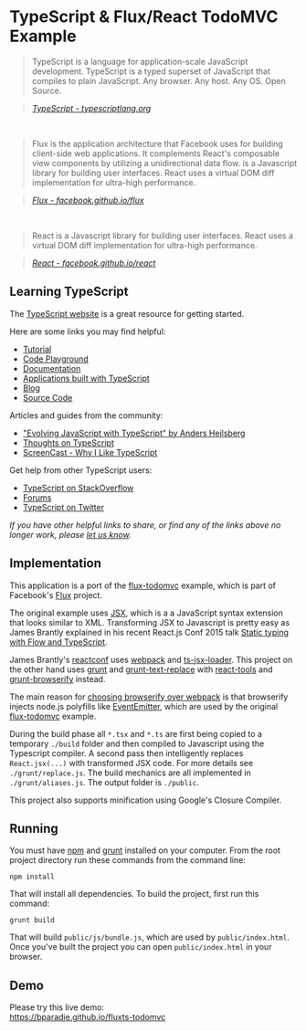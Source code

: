 # TypeScript & Flux/React TodoMVC Example

> TypeScript is a language for application-scale JavaScript development. TypeScript is a typed superset of JavaScript that compiles to plain JavaScript. Any browser. Any host. Any OS. Open Source.

> _[TypeScript - typescriptlang.org](https://typescriptlang.org/)_

<br>

> Flux is the application architecture that Facebook uses for building client-side web applications. It complements React's composable view components by utilizing a unidirectional data flow.  is a Javascript library for building user interfaces. React uses a virtual DOM diff implementation for ultra-high performance.

> _[Flux - facebook.github.io/flux](https://facebook.github.io/flux/)_

<br>

> React is a Javascript library for building user interfaces. React uses a virtual DOM diff implementation for ultra-high performance.

> _[React - facebook.github.io/react](https://facebook.github.io/react/)_


## Learning TypeScript

The [TypeScript website](https://typescriptlang.org/) is a great resource for getting started.

Here are some links you may find helpful:

* [Tutorial](https://www.typescriptlang.org/Tutorial/)
* [Code Playground](https://www.typescriptlang.org/Playground/)
* [Documentation](https://typescript.codeplex.com/documentation/)
* [Applications built with TypeScript](https://www.typescriptlang.org/Samples/)
* [Blog](https://blogs.msdn.com/b/typescript/)
* [Source Code](https://typescript.codeplex.com/sourcecontrol/latest#README.txt/)

Articles and guides from the community:

* ["Evolving JavaScript with TypeScript" by Anders Hejlsberg](https://www.youtube.com/watch?v=Ut694dsIa8w/)
* [Thoughts on TypeScript](https://www.nczonline.net/blog/2012/10/04/thoughts-on-typescript/)
* [ScreenCast - Why I Like TypeScript](https://www.leebrimelow.com/why-i-like-typescripts/)

Get help from other TypeScript users:

* [TypeScript on StackOverflow](https://stackoverflow.com/questions/tagged/typescript/)
* [Forums](https://typescript.codeplex.com/discussions/)
* [TypeScript on Twitter](https://twitter.com/typescriptlang/)

_If you have other helpful links to share, or find any of the links above no longer work, please [let us know](https://github.com/tastejs/todomvc/issues/)._


## Implementation

This application is a port of the [flux-todomvc](https://github.com/facebook/flux/tree/master/examples/flux-todomvc/) example, which is
part of Facebook's [Flux](https://github.com/facebook/flux/) project.

The original example uses [JSX](https://facebook.github.io/react/docs/jsx-in-depth.html/), which is a a JavaScript syntax extension that looks similar to XML.
Transforming JSX to Javascript is pretty easy as James Brantly explained in his recent React.js Conf 2015 talk
[Static typing with Flow and TypeScript](https://conf.reactjs.com/schedule.html#static-typing-with-flow-and-typescript/).

James Brantly's [reactconf](https://github.com/jbrantly/reactconf/) uses [webpack](https://webpack.github.io/) and [ts-jsx-loader](https://github.com/jbrantly/ts-jsx-loader/).
This project on the other hand uses [grunt](https://gruntjs.com/) and [grunt-text-replace](https://github.com/yoniholmes/grunt-text-replace/) with
[react-tools](https://www.npmjs.com/package/react-tools/) and [grunt-browserify](https://github.com/jmreidy/grunt-browserify/) instead.

The main reason for [choosing browserify over webpack](https://blog.namangoel.com/browserify-vs-webpack-js-drama/) is that
browserify injects node.js polyfills like [EventEmitter](https://nodejs.org/api/events.html#events_class_events_eventemitter/),
which are used by the original [flux-todomvc](https://github.com/facebook/flux/tree/master/examples/flux-todomvc/) example.

During the build phase all `*.tsx` and `*.ts` are first being copied to a temporary `./build` folder and then compiled to Javascript using the Typescript compiler.
A second pass then intelligently replaces `React.jsx(...)` with transformed JSX code. For more details see `./grunt/replace.js`.
The build mechanics are all implemented in `./grunt/aliases.js`. The output folder is `./public`.

This project also supports minification using Google's Closure Compiler.


## Running

You must have [npm](https://www.npmjs.org/) and [grunt](https://gruntjs.com/) installed on your computer. From the root project directory run these commands from the command line:

```
npm install
```

That will install all dependencies. To build the project, first run this command:

```
grunt build
```

That will build `public/js/bundle.js`, which are used by `public/index.html`.
Once you've built the project you can open `public/index.html` in your browser.


## Demo

Please try this live demo:<br>
https://bparadie.github.io/fluxts-todomvc
